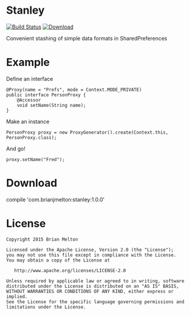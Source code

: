 # Stanley
[![Build Status](https://travis-ci.org/iambmelt/Stanley.svg?branch=master)](https://travis-ci.org/iambmelt/Stanley)
[ ![Download](https://api.bintray.com/packages/iambmelton/maven/stanley/images/download.svg) ](https://bintray.com/iambmelton/maven/stanley/_latestVersion)

Convenient stashing of simple data formats in SharedPreferences

Example
=======

Define an interface

    @Proxy(name = "Prefs", mode = Context.MODE_PRIVATE)
    public interface PersonProxy {
        @Accessor
        void setName(String name);
    }

Make an instance

    PersonProxy proxy = new ProxyGenerator().create(Context.this, PersonProxy.class);

And go!

    proxy.setName("Fred");

Download
========
compile 'com.brianjmelton:stanley:1.0.0'

License
=======

    Copyright 2015 Brian Melton

    Licensed under the Apache License, Version 2.0 (the "License");
    you may not use this file except in compliance with the License.
    You may obtain a copy of the License at

       http://www.apache.org/licenses/LICENSE-2.0

    Unless required by applicable law or agreed to in writing, software
    distributed under the License is distributed on an "AS IS" BASIS,
    WITHOUT WARRANTIES OR CONDITIONS OF ANY KIND, either express or implied.
    See the License for the specific language governing permissions and
    limitations under the License.
